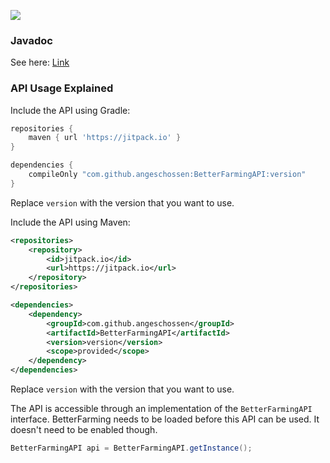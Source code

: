 [![](https://jitpack.io/v/IncrediblePlugins/BetterFarmingAPI.svg)](https://jitpack.io/#IncrediblePlugins/BetterFarmingAPI)

### Javadoc
See here: [Link](https://jitpack.io/com/github/incredibleplugins/BetterFarmingAPI/latest/javadoc/)

### API Usage Explained
Include the API using Gradle:
```groovy
repositories {
	maven { url 'https://jitpack.io' }
}

dependencies {
    compileOnly "com.github.angeschossen:BetterFarmingAPI:version"
}
```
Replace `version` with the version that you want to use.

Include the API using Maven:
```xml
<repositories>
	<repository>
		<id>jitpack.io</id>
		<url>https://jitpack.io</url>
	</repository>
</repositories>

<dependencies>
    <dependency>
        <groupId>com.github.angeschossen</groupId>
        <artifactId>BetterFarmingAPI</artifactId>
        <version>version</version>
        <scope>provided</scope>
    </dependency>
</dependencies>
```
Replace `version` with the version that you want to use.

The API is accessible through an implementation of the ``BetterFarmingAPI`` interface.
BetterFarming needs to be loaded before this API can be used. It doesn't need to be enabled though.
````java
BetterFarmingAPI api = BetterFarmingAPI.getInstance();
````
